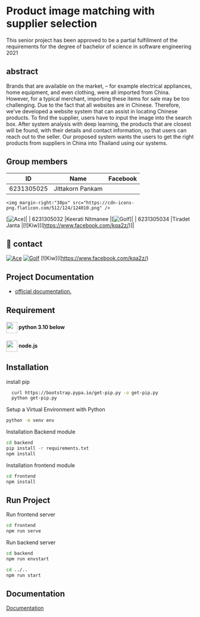 
# Product image matching with supplier selection

This senior project has been approved to be a partial fulfillment of the requirements for the degree of bachelor of science in software engineering 2021


## abstract

Brands that are available on the market, – for example electrical appliances, home equipment, and even clothing, were all imported from China. However, for a typical merchant, importing these items for sale may be too challenging. Due to the fact that all websites are in Chinese. Therefore, we've developed a website system that can assist in locating Chinese products. To find the supplier, users have to input the image into the search box. After system analysis with deep learning, the products that are closest will be found, with their details and contact information, so that users can reach out to the seller. Our proposed system wants the users to get the right products from suppliers in China into Thailand using our systems.


## Group members

| ID           | Name                                                              | Facebook          | 
| ----------------- | ------------------------------------------------------------------ | ----------------- |
| 6231305025 |Jittakorn Pankam|  <a href="https://www.facebook.com/bnm3223">
    <img margin-right:"30px" src="https://cdn-icons-png.flaticon.com/512/124/124010.png" />
  </a>
  
  [![Ace](https://www.facebook.com/bnm3223)]|
| 6231305032 |Keerati Nitmanee |[![Golf](https://www.facebook.com/PaperGuyz)]|
| 6231305034 |Tiradet Janta  |[![Kiw]((https://www.facebook.com/kqa2z/)]|

## 🔗 contact
[![Ace](https://img.shields.io/badge/my_portfolio-000?style=for-the-badge&logo=ko-fi&logoColor=white)](https://katherineoelsner.com/)
[![Golf](https://img.shields.io/badge/linkedin-0A66C2?style=for-the-badge&logo=linkedin&logoColor=white)](https://www.linkedin.com/)
[![Kiw]((https://www.facebook.com/kqa2z/)




## Project Documentation

 - [official documentation.](https://docs.google.com/document/d/1MwNGqwwBlN1xxcYk57tJ93b_uw8TtVh3kX1wbIrhtA4/edit?usp=sharing)



## Requirement
<h4><img align="center" height="30"  src="https://skillicons.dev/icons?i=python" > python 3.10 below</h3>
<h4><img align="center" height="30"  src="https://skillicons.dev/icons?i=nodejs"  >  node.js </h3>






## Installation
install pip 
```bash
  curl https://bootstrap.pypa.io/get-pip.py -o get-pip.py
  python get-pip.py
```

Setup a  Virtual Environment with Python

```bash
python -m venv env
```

Installation Backend module
```bash
cd backend
pip install -r requirements.txt 
npm install
```
Installation frontend module
```bash
cd frontend   
npm install
```   
## Run Project


Run frontend server

```bash
cd frontend   
npm run serve
```
Run backend server

```bash
cd backend
npm run envstart  

cd ../..
npm run start

```
## Documentation

[Documentation](https://linktodocumentation)

